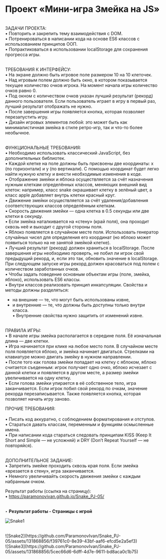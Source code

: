 # Проект «Мини-игра Змейка на JS»

<br>
ЗАДАЧИ ПРОЕКТА:<br>
• Повторить и закрепить тему взаимодействия с DOM.<br>
• Потренироваться в написании кода на основе ES6 классов с использованием принципов ООП.<br>
• Попрактиковаться в использовании localStorage для сохранения прогресса игры.<br><br>

ТРЕБОВАНИЯ К ИНТЕРФЕЙСУ:<br>
• На экране должно быть игровое поле размером 10 на 10 клеточек.<br>
• Над игровым полем должно быть окно, в котором показывается текущее количество очков игрока. На момент начала игры количество очков равно 0.<br>
• Под окном с количеством очков указан лучший результат (рекорд) данного пользователя. Если пользователь играет в игру в первый раз, лучший результат отображать не нужно.<br>
• После завершения игры появляется кнопка, которая позволяет перезапустить игру.<br>
• Дизайн игровых элементов любой: это может быть как минималистичная змейка в стиле ретро-игр, так и что-то более необычное.<br><br>

ФУНКЦИОНАЛЬНЫЕ ТРЕБОВАНИЯ:<br>
• Необходимо использовать классический JavaScript, без дополнительных библиотек.<br>
• Каждой клетке на поле должны быть присвоены две координаты: x (по горизонтали) и y (по вертикали). С помощью координат будет легко найти нужную клетку и внести необходимые изменения в коде.<br>
• Отображение змейки и яблока осуществляется за счёт назначения нужным клеткам определённых классов, меняющих внешний вид клеток: например, класс snake окрашивает клетку в зелёный цвет, а класс apple добавляет внутрь клетки красный круг.<br>
• Движение змейки осуществляется за счёт удаления/добавления соответствующих классов определённым клеткам.<br>
• Скорость движения змейки — одна клетка в 0.5 секунды или две клетки в секунду.<br>
• Если змейка наталкивается на «стену» (край поля), она проходит сквозь неё и выходит с другой стороны поля.<br>
• Яблоко появляется в случайном месте поля. Использовать генератор случайных чисел для определения его координат (но яблоко может появиться только на не занятой змейкой клетке).<br>
• Лучший результат (рекорд) должен храниться в localStorage. После завершения игры необходимо проверть, не побил ли игрок свой предыдущий рекорд, и, если это так, обновить значение в localStorage. При следующем запуске игры рекорд должен красоваться под полем с количеством заработанных очков.<br>
• Чтобы задать поведение основным объектам игры (поле, змейка, яблоко), использовать ES6 классы.<br>
• Внутри классов реализовать принцип инкапсуляции. Свойства и методы должны разделяться:<br>
- на внешние — те, что могут быть использованы извне,<br>
- и внутренние — те, что должны быть доступны только внутри класса.<br>
• Внутренние свойства нужно защитить от изменений извне.<br><br>

ПРАВИЛА ИГРЫ:<br>
• В начале игры змейка располагается в середине поля. Её изначальная длина — две клетки.<br>
• Игра начинается при клике на любое место поля. В случайном месте поля появляется яблоко, и змейка начинает двигаться. Стрелками на клавиатуре можно двигать змейку в нужном направлении.<br>
• После того как голова змейки попадает на клетку с яблоком, яблоко считается съеденным: игрок получает одно очко, яблоко исчезает с данной клетки и появляется в другом месте, а размер змейки увеличивается на одну клетку.<br>
• Если голова змейки упирается в её собственное тело, игра заканчивается. Если игрок побил свой рекорд по очкам, значение рекорда перезаписывается. Также появляется кнопка, которая позволяет начать игру заново.<br>

ПРОЧИЕ ТРЕБОВАНИЯ:<br><br>
• Писать код аккуратно, с соблюдением форматирования и отступов.<br>
• Стараться давать классам, переменным и функциям осмысленные имена.<br>
• При написании кода стараться следовать принципам KISS (Keep It Short and Simple — не усложняй) и DRY (Don’t Repeat Yourself — не повторяйся).<br><br>

ДОПОЛНИТЕЛЬНОЕ ЗАДАНИЕ:<br>
• Запретить змейке проходить сквозь края поля. Если змейка «врезается в стену», игра заканчивается.<br>
• Немного увеличивайть скорость движения змейки с каждым набранным очком.<br>

Результат работы (ссылка на страницу):<br>
• https://paramonovivan.github.io/Snake_PJ-05/<br><br>

‣ <b>Результат работы - Страницы с игрой</b><br>

![Snake1](https://github.com/ParamonovIvan/Snake_PJ-05/assets/131868856/610b9d90-9cd1-4fe9-9bb5-c4ab92ded159)

<br>
![Snake2](https://github.com/ParamonovIvan/Snake_PJ-05/assets/131868856/f39761c0-8e39-43bf-aaf6-efcd5e2a5ef3)

<br>
![Snake3](https://github.com/ParamonovIvan/Snake_PJ-05/assets/131868856/5cec66d6-6dff-4d7e-9611-bd8aca0c1b75)
